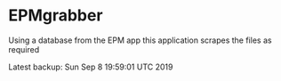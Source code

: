 # EPMgrabber
Using a database from the EPM app this application scrapes the files as required


Latest backup: Sun Sep 8 19:59:01 UTC 2019
